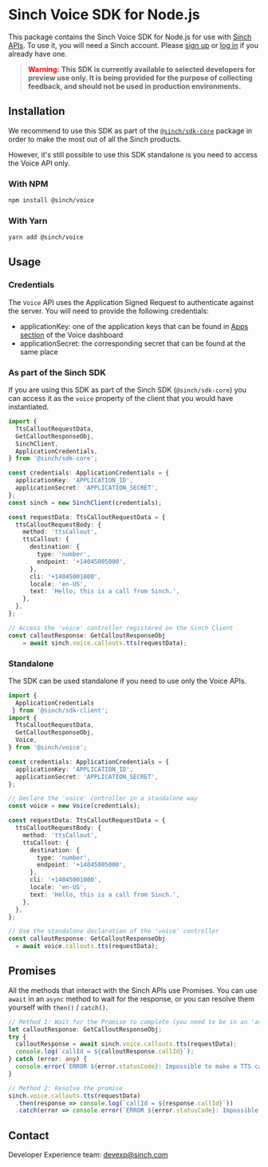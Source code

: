 # Sinch Voice SDK for Node.js

This package contains the Sinch Voice SDK for Node.js for use with [Sinch APIs](https://developers.sinch.com/). To use it, you will need a Sinch account. Please [sign up](https://dashboard.sinch.com/signup) or [log in](https://dashboard.sinch.com/login) if you already have one.

> <span style="color:red; font-weight:bold">Warning:</span>
> **This SDK is currently available to selected developers for preview use only. It is being provided for the purpose of collecting feedback, and should not be used in production environments.**


## Installation

We recommend to use this SDK as part of the [`@sinch/sdk-core`](../../packages/sdk-core) package in order to make the most out of all the Sinch products.

However, it's still possible to use this SDK standalone is you need to access the Voice API only.

### With NPM

```bash
npm install @sinch/voice
```

### With Yarn

```bash
yarn add @sinch/voice
```

## Usage

### Credentials

The `Voice` API uses the Application Signed Request to authenticate against the server. You will need to provide the following credentials:
- applicationKey: one of the application keys that can be found in [Apps section](https://dashboard.sinch.com/voice/apps) of the Voice dashboard
- applicationSecret: the corresponding secret that can be found at the same place

### As part of the Sinch SDK

If you are using this SDK as part of the Sinch SDK (`@sinch/sdk-core`) you can access it as the `voice` property of the client that you would have instantiated.

```typescript
import {
  TtsCalloutRequestData,
  GetCalloutResponseObj,
  SinchClient,
  ApplicationCredentials,
} from '@sinch/sdk-core';

const credentials: ApplicationCredentials = {
  applicationKey: 'APPLICATION_ID',
  applicationSecret: 'APPLICATION_SECRET',
};
const sinch = new SinchClient(credentials);

const requestData: TtsCalloutRequestData = {
  ttsCalloutRequestBody: {
    method: 'ttsCallout',
    ttsCallout: {
      destination: {
        type: 'number',
        endpoint: '+14045005000',
      },
      cli: '+14045001000',
      locale: 'en-US',
      text: 'Hello, this is a call from Sinch.',
    },
  },
};

// Access the 'voice' controller registered on the Sinch Client
const calloutResponse: GetCalloutResponseObj 
    = await sinch.voice.callouts.tts(requestData);
```

### Standalone

The SDK can be used standalone if you need to use only the Voice APIs.

```typescript
import {
  ApplicationCredentials
 } from '@sinch/sdk-client';
import {
  TtsCalloutRequestData,
  GetCalloutResponseObj,
  Voice,
} from '@sinch/voice';

const credentials: ApplicationCredentials = {
  applicationKey: 'APPLICATION_ID',
  applicationSecret: 'APPLICATION_SECRET',
};

// Declare the 'voice' controller in a standalone way
const voice = new Voice(credentials);

const requestData: TtsCalloutRequestData = {
  ttsCalloutRequestBody: {
    method: 'ttsCallout',
    ttsCallout: {
      destination: {
        type: 'number',
        endpoint: '+14045005000',
      },
      cli: '+14045001000',
      locale: 'en-US',
      text: 'Hello, this is a call from Sinch.',
    },
  },
};

// Use the standalone declaration of the 'voice' controller
const calloutResponse: GetCalloutResponseObj
  = await voice.callouts.tts(requestData);
```

## Promises

All the methods that interact with the Sinch APIs use Promises. You can use `await` in an `async` method to wait for the response, or you can resolve them yourself with `then()` / `catch()`.

```typescript
// Method 1: Wait for the Promise to complete (you need to be in an 'async' method)
let calloutResponse: GetCalloutResponseObj;
try {
  calloutResponse = await sinch.voice.callouts.tts(requestData);
  console.log(`callId = ${calloutResponse.callId}`);
} catch (error: any) {
  console.error(`ERROR ${error.statusCode}: Impossible to make a TTS callout to the number ${requestData.ttsCalloutRequestBody.ttsCallout.destination.endpoint}`);
}

// Method 2: Resolve the promise
sinch.voice.callouts.tts(requestData)
  .then(response => console.log(`callId = ${response.callId}`))
  .catch(error => console.error(`ERROR ${error.statusCode}: Impossible to make a TTS call out to the number ${requestData.ttsCalloutRequestBody.ttsCallout.destination.endpoint}`));
```

## Contact
Developer Experience team: [devexp@sinch.com](mailto:devexp@sinch.com)
